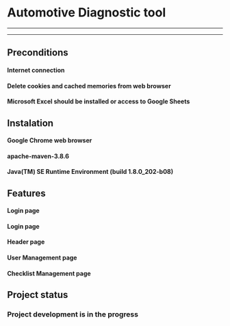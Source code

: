 # Automotive Diagnostic tool
***
***
## Preconditions
#### Internet connection ####
#### Delete cookies and cached memories from web browser ####
#### Microsoft Excel should be installed or access to Google Sheets ###


## Instalation

#### Google Chrome web browser ####
#### apache-maven-3.8.6 ####
#### Java(TM) SE Runtime Environment (build 1.8.0_202-b08) ####
## Features

#### Login page ####
#### Login page ####
#### Header page ####
#### User Management page ####
#### Checklist Management page ####
## Project status

### Project development is in the progress


